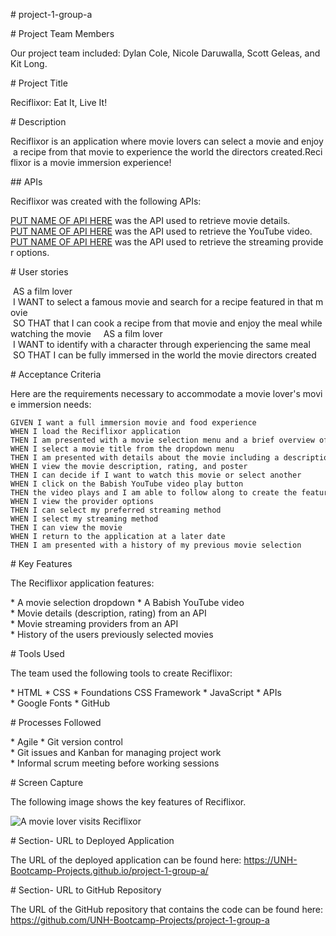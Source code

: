 # project-1-group-a 

# Project Team Members

Our project team included: Dylan Cole, Nicole Daruwalla, Scott Geleas, and Kit Long.

# Project Title

Reciflixor: Eat It, Live It!

# Description

Reciflixor is an application where movie lovers can select a movie and enjoy a recipe from that movie to experience the world the directors created.Reciflixor is a movie immersion experience! 

## APIs 

Reciflixor was created with the following APIs:

[PUT NAME OF API HERE](https://link-to-api-goes-here) was the API used to retrieve movie details. 
[PUT NAME OF API HERE](https://link-to-api-goes-here) was the API used to retrieve the YouTube video. 
[PUT NAME OF API HERE](https://link-to-api-goes-here) was the API used to retrieve the streaming provider options. 

# User stories

 AS a film lover 
 I WANT to select a famous movie and search for a recipe featured in that movie 
 SO THAT that I can cook a recipe from that movie and enjoy the meal while watching the movie 
 
 AS a film lover 
 I WANT to identify with a character through experiencing the same meal 
 SO THAT I can be fully immersed in the world the movie directors created
 

# Acceptance Criteria

Here are the requirements necessary to accommodate a movie lover's movie immersion needs:

```
GIVEN I want a full immersion movie and food experience
WHEN I load the Reciflixor application
THEN I am presented with a movie selection menu and a brief overview of how to use the application
WHEN I select a movie title from the dropdown menu
THEN I am presented with details about the movie including a description, rating, an image of a movie poster, a Babish YouTube video to walk me through a featured recipe and movie streaming provider options
WHEN I view the movie description, rating, and poster
THEN I can decide if I want to watch this movie or select another
WHEN I click on the Babish YouTube video play button
THEN the video plays and I am able to follow along to create the featured recipe
WHEN I view the provider options
THEN I can select my preferred streaming method
WHEN I select my streaming method
THEN I can view the movie
WHEN I return to the application at a later date
THEN I am presented with a history of my previous movie selection
```

# Key Features

The Reciflixor application features:

* A movie selection dropdown
* A Babish YouTube video 
* Movie details (description, rating) from an API
* Movie streaming providers from an API
* History of the users previously selected movies

# Tools Used

The team used the following tools to create Reciflixor:

* HTML
* CSS
* Foundations CSS Framework
* JavaScript
* APIs
* Google Fonts
* GitHub

# Processes Followed

* Agile
* Git version control
* Git issues and Kanban for managing project work
* Informal scrum meeting before working sessions

# Screen Capture

The following image shows the key features of Reciflixor.

![A movie lover visits Reciflixor](assets/images/reciflexor.jpg)


# Section- URL to Deployed Application

The URL of the deployed application can be found here: 
https://UNH-Bootcamp-Projects.github.io/project-1-group-a/


# Section- URL to GitHub Repository

The URL of the GitHub repository that contains the code can be found here:
https://github.com/UNH-Bootcamp-Projects/project-1-group-a